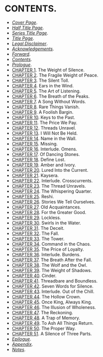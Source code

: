 # CONTENTS.


* [*Cover Page*](Cover_Page.md).
* [*Half Title Page*](Half_Title_Page.md).
* [*Series Title Page*](Series_Title_Page.md).
* [*Title Page*](Title_Page.md).
* [*Legal Disclaimer*](Legal_Disclaimer.md).
* [*Acknowledgements*](Acknowledgements.md).
* [*Forward*](Forward.md).
* [*Contents*](Contents.md).
* [*Prologue*](Prologue.md).
* [CHAPTER 1](CHAPTER_01.md). The Weight of Silence.
* [CHAPTER 2](CHAPTER_02.md). The Fragile Weight of Peace.
* [CHAPTER 3](CHAPTER_03.md). The Silent Toll.
* [CHAPTER 4](CHAPTER_04.md). Ears in the Wind.
* [CHAPTER 5](CHAPTER_05.md). The Art of Listening.
* [CHAPTER 6](CHAPTER_06.md). The Breath of the Peaks.
* [CHAPTER 7](CHAPTER_07.md). A Song Without Words.
* [CHAPTER 8](CHAPTER_08.md). Rare Things Vanish.
* [CHAPTER 9](CHAPTER_09.md). A Foolish Bargin.
* [CHAPTER 10](CHAPTER_10.md). Keys to the Past.
* [CHAPTER 11](CHAPTER_11.md). The Price We Pay.
* [CHAPTER 12](CHAPTER_12.md). Threads Unravel.
* [CHAPTER 13](CHAPTER_13.md). I Will Not Be Held.
* [CHAPTER 14](CHAPTER_14.md). Name in the Wall.
* [CHAPTER 15](CHAPTER_15.md). Missing.
* [CHAPTER 16](CHAPTER_16.md). Interlude. Omens.
* [CHAPTER 17](CHAPTER_17.md). Of Dancing Stones.
* [CHAPTER 18](CHAPTER_18.md). Define Lost.
* [CHAPTER 19](CHAPTER_19.md). Amber and Ivory.
* [CHAPTER 20](CHAPTER_20.md). Lured Into the Current.
* [CHAPTER 21](CHAPTER_21.md). Kaysera.
* [CHAPTER 22](CHAPTER_22.md). Interlude. Crosscurrents.
* [CHAPTER 23](CHAPTER_23.md). The Thread Unravels.
* [CHAPTER 24](CHAPTER_24.md). The Whispering Quarter.
* [CHAPTER 25](CHAPTER_25.md). Reshi.
* [CHAPTER 26](CHAPTER_26.md). Stories We Tell Ourselves.
* [CHAPTER 27](CHAPTER_27.md). Old Acquaintances.
* [CHAPTER 28](CHAPTER_28.md). For the Greater Good.
* [CHAPTER 29](CHAPTER_29.md). Lockless.
* [CHAPTER 30](CHAPTER_30.md). Swirls in the Water.
* [CHAPTER 31](CHAPTER_31.md). The Deceit.
* [CHAPTER 32](CHAPTER_32.md). The Fall.
* [CHAPTER 33](CHAPTER_33.md). The Tower.
* [CHAPTER 34](CHAPTER_34.md). Command in the Chaos.
* [CHAPTER 35](CHAPTER_35.md). The Price of Loyalty.
* [CHAPTER 36](CHAPTER_36.md). Interlude. Burdens.
* [CHAPTER 37](CHAPTER_37.md). The Breath After the Fall.
* [CHAPTER 38](CHAPTER_38.md). The Wolf and the Owl.
* [CHAPTER 39](CHAPTER_39.md). The Weight of Shadows.
* [CHAPTER 40](CHAPTER_40.md). Cinder.
* [CHAPTER 41](CHAPTER_41.md). Threadbare and Boundless.
* [CHAPTER 42](CHAPTER_42.md). Seven Words for Silence.
* [CHAPTER 43](CHAPTER_43.md). Interlude. Out of the Chill.
* [CHAPTER 44](CHAPTER_44.md). The Hollow Crown.
* [CHAPTER 45](CHAPTER_45.md). Once King, Always King.
* [CHAPTER 46](CHAPTER_46.md). The Illusion of Wholeness.
* [CHAPTER 47](CHAPTER_47.md). The Reckoning.
* [CHAPTER 48](CHAPTER_48.md). A Trap of Memory.
* [CHAPTER 49](CHAPTER_49.md). To Ash All Things Return.
* [CHAPTER 50](CHAPTER_50.md). The Proper Way.
* [CHAPTER 51](CHAPTER_51.md). A Silence of Three Parts.
* [*Epilogue*](Epilogue.md).
* [*Appendix*](Appendix.md).
* [*Notes*](Notes.md).
